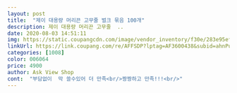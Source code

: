 ```yaml
---
layout: post 
title:  "제이 대용량 머리끈 고무줄 벌크 묶음 100개" 
description: 제이 대용량 머리끈 고무줄  ..
date: 2020-08-03 14:51:11 
img: https://static.coupangcdn.com/image/vendor_inventory/f30e/283e95ef8c21300c2f922c2b5eea00cb6a84e325dc686386ae4fd646e0c8.jpg 
linkUrl: https://link.coupang.com/re/AFFSDP?lptag=AF3600438&subid=ahnPublicAsk&pageKey=1435653017&itemId=2478219301&vendorItemId=70471556095&traceid=V0-113-4be2dfc56efa11e0 
categories: [1008] 
color: 006064 
price: 4900 
author: Ask View Shop 
cont:  "부담없이  막 쓸수있어 더 만족<br/>짱짱하고 만족!!!<br/>" 
---
```

